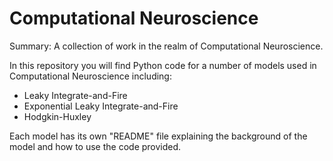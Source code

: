 # Computational Neuroscience
Summary: A collection of work in the realm of Computational Neuroscience.

In this repository you will find Python code for a number of models used in Computational Neuroscience including:
* Leaky Integrate-and-Fire
* Exponential Leaky Integrate-and-Fire
* Hodgkin-Huxley

Each model has its own "README" file explaining the background of the model and how to use the code provided.
